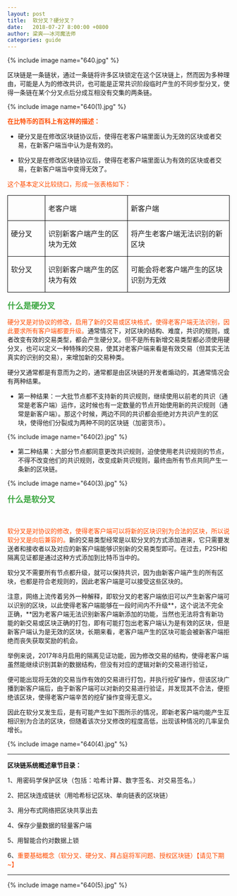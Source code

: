 ```yaml
---
layout: post
title:  软分叉？硬分叉？
date:   2018-07-27 8:00:00 +0800
author: 梁爽——冰河魔法师
categories: guide
---
```


{% include image name="640.jpg" %}

<span style="color: rgb(0, 122, 170);">**<span style="font-size: 20px;"></span>**</span>  

区块链是一条链状，通过一条链将许多区块锁定在这个区块链上，然而因为多种理由，可能是人为的修改共识，也可能是正常共识阶段临时产生的不同步型分叉，使得一条链在某个分叉点后分成互相没有交集的两条链。

{% include image name="640(1).jpg" %}

**<span style="color: rgb(255, 76, 0);">在比特币的百科上有这样的描述：</span>**

*   硬分叉是在修改区块链协议后，使得在老客户端里面认为无效的区块或者交易，在新客户端当中认为是有效的。

*   软分叉是在修改区块链协议后，使得在老客户端里面认为有效的区块或者交易，在新客户端当中变得无效了。

<span style="color: rgb(255, 76, 0);">这个基本定义比较绕口，形成一张表格如下：</span>

<table cellspacing="0" cellpadding="0">

<tbody>

<tr>

<td width="85" valign="top" style="border-width: 1px;border-style: solid;border-color: windowtext;padding: 0px 7px;">  
</td>

<td width="217" valign="top" style="border-top: 1px solid windowtext;border-right: 1px solid windowtext;border-bottom: 1px solid windowtext;border-left: none;padding: 0px 7px;">

老客户端

</td>

<td width="273" valign="top" style="border-top: 1px solid windowtext;border-right: 1px solid windowtext;border-bottom: 1px solid windowtext;border-left: none;padding: 0px 7px;">

新客户端

</td>

</tr>

<tr>

<td width="85" valign="top" style="border-right: 1px solid windowtext;border-bottom: 1px solid windowtext;border-left: 1px solid windowtext;border-top: none;padding: 0px 7px;">

硬分叉

</td>

<td width="217" valign="top" style="border-top: none;border-left: none;border-bottom: 1px solid windowtext;border-right: 1px solid windowtext;padding: 0px 7px;">

识别新客户端产生的区块为无效

</td>

<td width="273" valign="top" style="border-top: none;border-left: none;border-bottom: 1px solid windowtext;border-right: 1px solid windowtext;padding: 0px 7px;">

将产生老客户端无法识别的新区块

</td>

</tr>

<tr>

<td width="85" valign="top" style="border-right: 1px solid windowtext;border-bottom: 1px solid windowtext;border-left: 1px solid windowtext;border-top: none;padding: 0px 7px;">

软分叉

</td>

<td width="217" valign="top" style="border-top: none;border-left: none;border-bottom: 1px solid windowtext;border-right: 1px solid windowtext;padding: 0px 7px;">

识别新客户端产生的区块为有效

</td>

<td width="273" valign="top" style="border-top: none;border-left: none;border-bottom: 1px solid windowtext;border-right: 1px solid windowtext;padding: 0px 7px;">

可能会将老客户端产生的区块识别为无效

</td>

</tr>

</tbody>

</table>

<span style="color: rgb(61, 167, 66);font-size: 18px;">**什么是硬分叉**</span>

<span style="font-size: 16px;color: rgb(61, 167, 66);"></span>

<span style="color: rgb(255, 76, 0);">硬分叉是对协议的修改，启用了新的交易或区块格式，使得老客户端无法识别，因此要求所有客户端都要升级。</span>通常情况下，对区块的结构、难度，共识的规则，或者改变有效的交易类型，都会产生硬分叉。但不是所有新增交易类型都必须使用硬分叉，也可以定义一种特殊的交易，使其对老客户端来看是有效交易（但其实无法真实的识别的交易），来增加新的交易种类。

硬分叉通常都是有意而为之的，通常都是由区块链的开发者煽动的，其通常情况会有两种结果。

*   第一种结果：一大批节点都不支持新的共识规则，继续使用以前老的共识（通常是老客户端）运作，这时候也有一定数量的节点开始使用新的共识规则（通常是新客户端）。那这个时候，两边不同的共识都会拒绝对方共识产生的区块，使得他们分裂成为两种不同的区块链（加密货币）。

{% include image name="640(2).jpg" %}

*   第二种结果：大部分节点都同意更改共识规则，迫使使用老共识规则的节点，不得不改变他们的共识规则，改变成新共识规则，最终由所有节点共同产生一条新的区块链。

{% include image name="640(3).jpg" %}

**<span style="color: rgb(61, 167, 66);font-size: 18px;">什么是软分叉</span>**

**<span style="color: rgb(61, 167, 66);font-size: 18px;">  
</span>**

<span style="color: rgb(255, 76, 0);">软分叉是对协议的修改，使得老客户端可以将新的区块识别为合法的区块，所以说软分叉是向后兼容的。</span>新的交易类型经常是以软分叉的方式添加进来，它只需要发送者和接收者以及对应的新客户端能够识别新的交易类型即可。在过去，P2SH和隔离见证都是通过这种方式添加到比特币当中的。

软分叉不需要所有节点都升级，就可以保持共识，因为由新客户端产生的所有区块，也都是符合老规则的，因此老客户端是可以接受这些区块的。

注意，网络上流传着另外一种解释，即软分叉的老客户端依旧可以产生新客户端可以识别的区块，以此使得老客户端能够在一段时间内不升级**，这个说法不完全正确，**因为老客户端无法识别新客户端新添加的功能，当然也无法将含有新功能的新交易或区块正确的打包，即有可能打包出老客户端认为是有效的区块，但是新客户端认为是无效的区块，长期来看，老客户端产生的区块可能会被新客户端拒绝而丧失获取奖励的机会。

举例来说，2017年8月启用的隔离见证功能，因为修改交易的结构，使得老客户端虽然能继续识别其新的数据结构，但没有对应的逻辑对新的交易进行验证，

便可能出现将无效的交易当作有效的交易进行打包，并执行挖矿操作，但该区块广播到新客户端后，由于新客户端可以对新的交易进行验证，并发现其不合法，便拒绝该区块，使得老客户端辛苦的挖矿操作变得无意义。

因此在软分叉发生后，是有可能产生如下图所示的情况，即新老客户端均能产生互相识别为合法的区块，但随着该次分叉修改的程度高低，出现该种情况的几率呈负增长。

{% include image name="640(4).jpg" %}

* * *

**区块链系统概述章节目录：**

<span style="letter-spacing: 0.544px;">1、用密码学保护区块（包括：哈希计算、数字签名、对交易签名。）</span>  

2、把区块连成链状（用哈希标记区块、单向链表的区块链）

3、用分布式网络把区块共享出去  

4、保存少量数据的轻量客户端

5、用智能合约对数据上锁

6、<span style="color: rgb(255, 76, 0);">重要基础概念（软分叉、硬分叉、拜占庭将军问题、授权区块链）</span><span style="color: rgb(255, 76, 0);">【请见下期~】 </span>

* * *

{% include image name="640(5).jpg" %}

**<span style="color: rgb(0, 122, 170);"></span>**  

